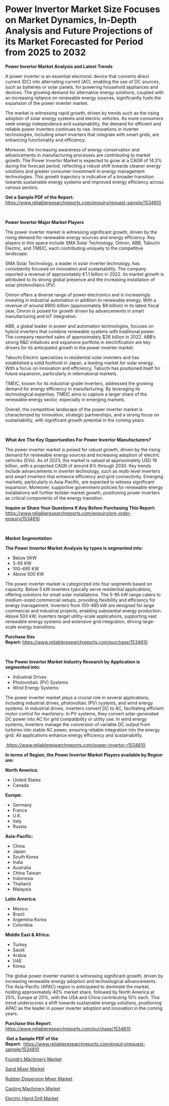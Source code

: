 <p><h1>Power Invertor Market Size Focuses on Market Dynamics, In-Depth Analysis and Future Projections of its Market Forecasted for Period from 2025 to 2032</h1></p><p><strong>Power Invertor Market Analysis and Latest Trends</strong></p>
<p><p>A power inverter is an essential electronic device that converts direct current (DC) into alternating current (AC), enabling the use of DC sources, such as batteries or solar panels, for powering household appliances and devices. The growing demand for alternative energy solutions, coupled with an increasing reliance on renewable energy sources, significantly fuels the expansion of the power inverter market.</p><p>The market is witnessing rapid growth, driven by trends such as the rising adoption of solar energy systems and electric vehicles. As more consumers seek energy independence and sustainability, the demand for efficient and reliable power inverters continues to rise. Innovations in inverter technologies, including smart inverters that integrate with smart grids, are enhancing functionality and efficiency. </p><p>Moreover, the increasing awareness of energy conservation and advancements in manufacturing processes are contributing to market growth. The Power Invertor Market is expected to grow at a CAGR of 14.3% during the forecast period, reflecting a robust shift towards cleaner energy solutions and greater consumer investment in energy management technologies. This growth trajectory is indicative of a broader transition towards sustainable energy systems and improved energy efficiency across various sectors.</p></p>
<p><strong>Get a Sample PDF of the Report:&nbsp;</strong> <a href="https://www.reliableresearchreports.com/enquiry/request-sample/1534810?utm_campaign=33&utm_medium=2&utm_source=Github&utm_content=ia&utm_term=17022025&utm_id=power-invertor">https://www.reliableresearchreports.com/enquiry/request-sample/1534810</a></p>
<p>&nbsp;</p>
<p><strong>Power Invertor Major Market Players</strong></p>
<p><p>The power inverter market is witnessing significant growth, driven by the rising demand for renewable energy sources and energy efficiency. Key players in this space include SMA Solar Technology, Omron, ABB, Tabuchi Electric, and TMEIC, each contributing uniquely to the competitive landscape.</p><p>SMA Solar Technology, a leader in solar inverter technology, has consistently focused on innovation and sustainability. The company reported a revenue of approximately €1.1 billion in 2022. Its market growth is attributed to its strong global presence and the increasing installation of solar photovoltaics (PV).</p><p>Omron offers a diverse range of power electronics and is increasingly investing in industrial automation in addition to renewable energy. With a revenue of around ¥900 billion (approximately $8 billion) in its latest fiscal year, Omron is poised for growth driven by advancements in smart manufacturing and IoT integration.</p><p>ABB, a global leader in power and automation technologies, focuses on hybrid inverters that combine renewable systems with traditional power. The company reported sales of approximately $26 billion in 2022. ABB’s strong R&D initiatives and expansive portfolio in electrification are key drivers for its anticipated growth in the power inverter market.</p><p>Tabuchi Electric specializes in residential solar inverters and has established a solid foothold in Japan, a leading market for solar energy. With a focus on innovation and efficiency, Tabuchi has positioned itself for future expansion, particularly in international markets.</p><p>TMEIC, known for its industrial-grade inverters, addressed the growing demand for energy efficiency in manufacturing. By leveraging its technological expertise, TMEIC aims to capture a larger share of the renewable energy sector, especially in emerging markets.</p><p>Overall, the competitive landscape of the power inverter market is characterized by innovation, strategic partnerships, and a strong focus on sustainability, with significant growth potential in the coming years.</p></p>
<p>&nbsp;</p>
<p><strong>What Are The Key Opportunities For Power Invertor Manufacturers?</strong></p>
<p><p>The power inverter market is poised for robust growth, driven by the rising demand for renewable energy sources and increasing adoption of electric vehicles (EVs). As of 2023, the market is valued at approximately USD 19 billion, with a projected CAGR of around 8% through 2030. Key trends include advancements in inverter technology, such as multi-level inverters and smart inverters that enhance efficiency and grid connectivity. Emerging markets, particularly in Asia-Pacific, are expected to witness significant expansion. Moreover, supportive government policies for renewable energy installations will further bolster market growth, positioning power inverters as critical components of the energy transition.</p></p>
<p><strong>Inquire or Share Your Questions If Any Before Purchasing This Report:</strong> <a href="https://www.reliableresearchreports.com/enquiry/pre-order-enquiry/1534810?utm_campaign=33&utm_medium=2&utm_source=Github&utm_content=ia&utm_term=17022025&utm_id=power-invertor">https://www.reliableresearchreports.com/enquiry/pre-order-enquiry/1534810</a></p>
<p>&nbsp;</p>
<p><strong>Market Segmentation</strong></p>
<p><strong>The Power Invertor Market Analysis by types is segmented into:</strong></p>
<p><ul><li>Below 5KW</li><li>5-95 KW</li><li>100-495 KW</li><li>Above 500 KW</li></ul></p>
<p><p>The power inverter market is categorized into four segments based on capacity. Below 5 kW inverters typically serve residential applications, offering solutions for small solar installations. The 5-95 kW range caters to medium-sized commercial setups, providing flexibility and efficiency for energy management. Inverters from 100-495 kW are designed for large commercial and industrial projects, enabling substantial energy production. Above 500 kW, inverters target utility-scale applications, supporting vast renewable energy systems and extensive grid integration, driving large-scale energy transitions.</p></p>
<p><strong>Purchase this Report:&nbsp;</strong><a href="https://www.reliableresearchreports.com/purchase/1534810?utm_campaign=33&utm_medium=2&utm_source=Github&utm_content=ia&utm_term=17022025&utm_id=power-invertor">https://www.reliableresearchreports.com/purchase/1534810</a></p>
<p>&nbsp;</p>
<p><strong>The Power Invertor Market Industry Research by Application is segmented into:</strong></p>
<p><ul><li>Industrial Drives</li><li>Photovoltaic (PV) Systems</li><li>Wind Energy Systems</li></ul></p>
<p><p>The power inverter market plays a crucial role in several applications, including industrial drives, photovoltaic (PV) systems, and wind energy systems. In industrial drives, inverters convert DC to AC, facilitating efficient motor control for machinery. In PV systems, they convert solar-generated DC power into AC for grid compatibility or utility use. In wind energy systems, inverters manage the conversion of variable DC output from turbines into stable AC power, ensuring reliable integration into the energy grid. All applications enhance energy efficiency and sustainability.</p></p>
<p><a href="https://www.reliableresearchreports.com/power-invertor-r1534810?utm_campaign=33&utm_medium=2&utm_source=Github&utm_content=ia&utm_term=17022025&utm_id=power-invertor">&nbsp;https://www.reliableresearchreports.com/power-invertor-r1534810</a></p>
<p><strong>In terms of Region, the Power Invertor Market Players available by Region are:</strong></p>
<p>
    <p> <strong> North America: </strong>
        <ul>
            <li>United States</li>
            <li>Canada</li>
        </ul>
        </p> 
    <p> <strong> Europe: </strong>
        <ul>
            <li>Germany</li>
            <li>France</li>
            <li>U.K.</li>
            <li>Italy</li>
            <li>Russia</li>
        </ul>
        </p> 
    <p> <strong> Asia-Pacific: </strong>
        <ul>
            <li>China</li>
            <li>Japan</li>
            <li>South Korea</li>
            <li>India</li>
            <li>Australia</li>
            <li>China Taiwan</li>
            <li>Indonesia</li>
            <li>Thailand</li>
            <li>Malaysia</li>
        </ul>
        </p> 
    <p> <strong> Latin America: </strong>
        <ul>
            <li>Mexico</li>
            <li>Brazil</li>
            <li>Argentina Korea</li>
            <li>Colombia</li>
        </ul>
        </p> 
    <p> <strong> Middle East & Africa: </strong>
        <ul>
            <li>Turkey</li>
            <li>Saudi</li>
            <li>Arabia</li>
            <li>UAE</li>
            <li>Korea</li>
        </ul>
    </p>
    </p>
<p><p>The global power inverter market is witnessing significant growth, driven by increasing renewable energy adoption and technological advancements. The Asia-Pacific (APAC) region is anticipated to dominate the market, holding approximately 40% market share, followed by North America at 25%, Europe at 20%, with the USA and China contributing 10% each. This trend underscores a shift towards sustainable energy solutions, positioning APAC as the leader in power inverter adoption and innovation in the coming years.</p></p>
<p><strong>Purchase this Report: </strong><a href="https://www.reliableresearchreports.com/purchase/1534810?utm_campaign=33&utm_medium=2&utm_source=Github&utm_content=ia&utm_term=17022025&utm_id=power-invertor">https://www.reliableresearchreports.com/purchase/1534810</a></p>
<p>&nbsp;<strong>Get a Sample PDF of the Report:&nbsp;&nbsp;</strong><a href="https://www.reliableresearchreports.com/enquiry/request-sample/1534810?utm_campaign=33&utm_medium=2&utm_source=Github&utm_content=ia&utm_term=17022025&utm_id=power-invertor">https://www.reliableresearchreports.com/enquiry/request-sample/1534810</a></p>
<p><strong></strong></p>
<p><p><a href="https://github.com/kimberjam0i/Market-Research-Report-List-1/blob/main/foundry-machinery-market.md?utm_campaign=33&utm_medium=2&utm_source=Github&utm_content=ia&utm_term=17022025&utm_id=power-invertor">Foundry Machinery Market</a></p><p><a href="https://github.com/darenph8er/Market-Research-Report-List-1/blob/main/sand-mixer-market.md?utm_campaign=33&utm_medium=2&utm_source=Github&utm_content=ia&utm_term=17022025&utm_id=power-invertor">Sand Mixer Market</a></p><p><a href="https://github.com/lashaunm5st/Market-Research-Report-List-1/blob/main/rubber-dispersion-mixer-market.md?utm_campaign=33&utm_medium=2&utm_source=Github&utm_content=ia&utm_term=17022025&utm_id=power-invertor">Rubber Dispersion Mixer Market</a></p><p><a href="https://github.com/ElviraLeka1962/Market-Research-Report-List-1/blob/main/casting-machinery-market.md?utm_campaign=33&utm_medium=2&utm_source=Github&utm_content=ia&utm_term=17022025&utm_id=power-invertor">Casting Machinery Market</a></p><p><a href="https://github.com/nathaliehurles7142/Market-Research-Report-List-1/blob/main/electric-hand-drill-market.md?utm_campaign=33&utm_medium=2&utm_source=Github&utm_content=ia&utm_term=17022025&utm_id=power-invertor">Electric Hand Drill Market</a></p></p>